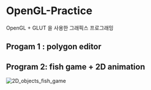# OpenGL-Practice
OpenGL + GLUT 을 사용한 그래픽스 프로그래밍

## Progam 1 : polygon editor

## Program 2: fish game + 2D animation
![2D_objects_fish_game](https://user-images.githubusercontent.com/57395765/165889640-d76eabae-8f86-4900-a628-13ded617e192.gif)
